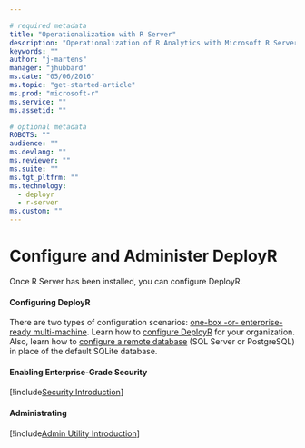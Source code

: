 ```yaml
---

# required metadata
title: "Operationalization with R Server"
description: "Operationalization of R Analytics with Microsoft R Server"
keywords: ""
author: "j-martens"
manager: "jhubbard"
ms.date: "05/06/2016"
ms.topic: "get-started-article"
ms.prod: "microsoft-r"
ms.service: ""
ms.assetid: ""

# optional metadata
ROBOTS: ""
audience: ""
ms.devlang: ""
ms.reviewer: ""
ms.suite: ""
ms.tgt_pltfrm: ""
ms.technology: 
  - deployr
  - r-server
ms.custom: ""
---
```


# Configure and Administer DeployR

Once R Server has been installed, you can configure DeployR.

#### Configuring DeployR

There are two types of configuration scenarios: [one-box -or- enterprise-ready multi-machine](configuration-scenarios.md).  Learn how to [configure DeployR](configuration-initial.md) for your organization. Also, learn how to [configure a remote database](configure-remote-database.md) (SQL Server or PostgreSQL) in place of the default SQLite database. 

#### Enabling Enterprise-Grade Security

[!include[Security Introduction](../includes/o16n/security-intro.md)]

#### Administrating

[!include[Admin Utility Introduction](../includes/o16n/admin-utility-intro.md)]
